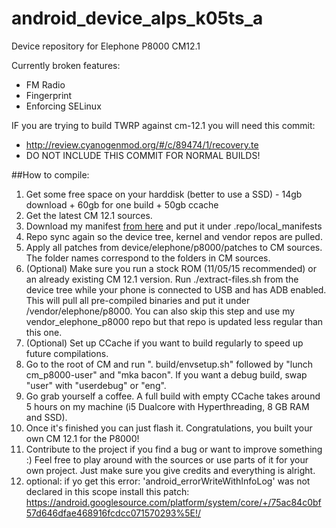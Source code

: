 # android_device_alps_k05ts_a
Device repository for Elephone P8000 CM12.1

Currently broken features:
 * FM Radio
 * Fingerprint
 * Enforcing SELinux

IF you are trying to build TWRP against cm-12.1 you will need this commit:
* http://review.cyanogenmod.org/#/c/89474/1/recovery.te
* DO NOT INCLUDE THIS COMMIT FOR NORMAL BUILDS!


##How to compile:
1. Get some free space on your harddisk (better to use a SSD) - 14gb download + 60gb for one build + 50gb ccache
2. Get the latest CM 12.1 sources.
3. Download my manifest [from here](https://github.com/visi0nary/Elephone_P8000_manifest) and put it under .repo/local_manifests
4. Repo sync again so the device tree, kernel and vendor repos are pulled.
5. Apply all patches from device/elephone/p8000/patches to CM sources. The folder names correspond to the folders in CM sources.
6. (Optional) Make sure you run a stock ROM (11/05/15 recommended) or an already existing CM 12.1 version. Run ./extract-files.sh from the device tree while your phone is connected to USB and has ADB enabled. This will pull all pre-compiled binaries and put it under /vendor/elephone/p8000. You can also skip this step and use my vendor_elephone_p8000 repo but that repo is updated less regular than this one.
7. (Optional) Set up CCache if you want to build regularly to speed up future compilations.
8. Go to the root of CM and run ". build/envsetup.sh" followed by "lunch cm_p8000-user" and "mka bacon". If you want a debug build, swap "user" with "userdebug" or "eng".
9. Go grab yourself a coffee. A full build with empty CCache takes around 5 hours on my machine (i5 Dualcore with Hyperthreading, 8 GB RAM and SSD).
10. Once it's finished you can just flash it. Congratulations, you built your own CM 12.1 for the P8000!
11. Contribute to the project if you find a bug or want to improve something :) Feel free to play around with the sources or use parts of it for your own project. Just make sure you give credits and everything is alright.
12. optional: if yo get this error: 'android_errorWriteWithInfoLog' was not declared in this scope
install this patch: https://android.googlesource.com/platform/system/core/+/75ac84c0bf57d646dfae468916fcdcc071570293%5E!/
